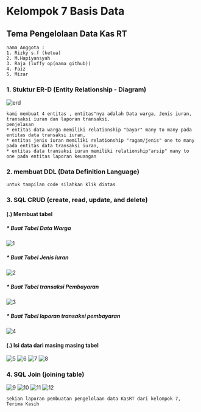 # Kelompok 7 Basis Data 

## Tema Pengelolaan Data Kas RT

```
nama Anggota :
1. Rizky s.f (ketua)
2. M.Hapiyansyah
3. Raja (luffy op(nama github))
4. Faiz 
5. Mizar

```
### 1. Stuktur ER-D (Entity Relationship - Diagram)

![erd](foto/erd.jpg)

```
kami membuat 4 entitas , entitas"nya adalah Data warga, Jenis iuran, transaksi iuran dan laporan transaksi.
penjelasan
* entitas data warga memiliki relationship "bayar" many to many pada entitas data transaksi iuran,
* entitas jenis iuran memiliki relationship "ragam/jenis" one to many pada entitas data transaksi iuran,
* entitas data transaksi iuran memiliki relationship"arsip" many to one pada entitas laporan keuangan 

```
### 2. membuat DDL (Data Definition Language)

```
untuk tampilan code silahkan klik diatas

```
### 3. SQL CRUD (create, read, update, and delete)

#### (.) Membuat tabel

##### * Buat Tabel Data Warga

![1](foto/1.png)

##### * Buat Tabel Jenis iuran

![2](foto/2.png)

##### * Buat Tabel transaksi Pembayaran

![3](foto/3.png)

##### * Buat Tabel laporan transaksi pembayaran

![4](foto/4.png)

#### (.) Isi data dari masing masing tabel


![5](foto/5.png)
![6](foto/6.png)
![7](foto/7.png)
![8](foto/8.png)


### 4. SQL Join (joining table)


![9](foto/9.png)
![10](foto/10.png)
![11](foto/11.png)
![12](foto/12.png)

```
sekian laporan pembuatan pengelolaan data KasRT dari kelompok 7, 
Terima Kasih

```
